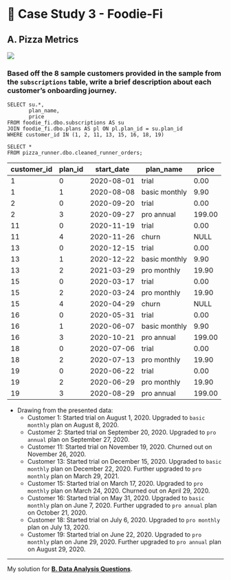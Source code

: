 # :avocado: Case Study 3 - Foodie-Fi

## A. Pizza Metrics

<picture>
  <img src="https://img.shields.io/badge/Microsoft%20SQL%20Server-CC2927?style=for-the-badge&logo=microsoft%20sql%20server&logoColor=white">
</picture>

### Based off the 8 sample customers provided in the sample from the `subscriptions` table, write a brief description about each customer’s onboarding journey.
```tsql
SELECT su.*,
       plan_name,
       price
FROM foodie_fi.dbo.subscriptions AS su
JOIN foodie_fi.dbo.plans AS pl ON pl.plan_id = su.plan_id
WHERE customer_id IN (1, 2, 11, 13, 15, 16, 18, 19)

SELECT * 
FROM pizza_runner.dbo.cleaned_runner_orders;
```
| customer_id | plan_id | start_date | plan_name     | price  |
|-------------|---------|------------|---------------|--------|
| 1           | 0       | 2020-08-01 | trial         | 0.00   |
| 1           | 1       | 2020-08-08 | basic monthly | 9.90   |
| 2           | 0       | 2020-09-20 | trial         | 0.00   |
| 2           | 3       | 2020-09-27 | pro annual    | 199.00 |
| 11          | 0       | 2020-11-19 | trial         | 0.00   |
| 11          | 4       | 2020-11-26 | churn         | NULL   |
| 13          | 0       | 2020-12-15 | trial         | 0.00   |
| 13          | 1       | 2020-12-22 | basic monthly | 9.90   |
| 13          | 2       | 2021-03-29 | pro monthly   | 19.90  |
| 15          | 0       | 2020-03-17 | trial         | 0.00   |
| 15          | 2       | 2020-03-24 | pro monthly   | 19.90  |
| 15          | 4       | 2020-04-29 | churn         | NULL   |
| 16          | 0       | 2020-05-31 | trial         | 0.00   |
| 16          | 1       | 2020-06-07 | basic monthly | 9.90   |
| 16          | 3       | 2020-10-21 | pro annual    | 199.00 |
| 18          | 0       | 2020-07-06 | trial         | 0.00   |
| 18          | 2       | 2020-07-13 | pro monthly   | 19.90  |
| 19          | 0       | 2020-06-22 | trial         | 0.00   |
| 19          | 2       | 2020-06-29 | pro monthly   | 19.90  |
| 19          | 3       | 2020-08-29 | pro annual    | 199.00 |

- Drawing from the presented data:
  - Customer 1: Started trial on August 1, 2020. Upgraded to `basic monthly` plan on August 8, 2020.
  - Customer 2: Started trial on September 20, 2020. Upgraded to `pro annual` plan on September 27, 2020.
  - Customer 11: Started trial on November 19, 2020. Churned out on November 26, 2020.
  - Customer 13: Started trial on December 15, 2020. Upgraded to `basic monthly` plan on December 22, 2020. Further upgraded to `pro monthly` plan on March 29, 2021.
  - Customer 15: Started trial on March 17, 2020. Upgraded to `pro monthly` plan on March 24, 2020. Churned out on April 29, 2020.
  - Customer 16: Started trial on May 31, 2020. Upgraded to `basic monthly` plan on June 7, 2020. Further upgraded to `pro annual` plan on October 21, 2020.
  - Customer 18: Started trial on July 6, 2020. Upgraded to `pro monthly` plan on July 13, 2020.
  - Customer 19: Started trial on June 22, 2020. Upgraded to `pro monthly` plan on June 29, 2020. Further upgraded to `pro annual` plan on August 29, 2020.

---
My solution for **[B. Data Analysis Questions](B.%20Data%20Analysis%20Questions.md)**.
